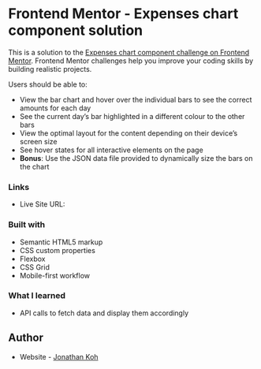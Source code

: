 # Frontend Mentor - Expenses chart component solution

This is a solution to the [Expenses chart component challenge on Frontend Mentor](https://www.frontendmentor.io/challenges/expenses-chart-component-e7yJBUdjwt). Frontend Mentor challenges help you improve your coding skills by building realistic projects. 


Users should be able to:

- View the bar chart and hover over the individual bars to see the correct amounts for each day
- See the current day’s bar highlighted in a different colour to the other bars
- View the optimal layout for the content depending on their device’s screen size
- See hover states for all interactive elements on the page
- **Bonus**: Use the JSON data file provided to dynamically size the bars on the chart


### Links

- Live Site URL: [](https://your-live-site-url.com)


### Built with

- Semantic HTML5 markup
- CSS custom properties
- Flexbox
- CSS Grid
- Mobile-first workflow

### What I learned

- API calls to fetch data and display them accordingly

## Author

- Website - [Jonathan Koh](https://jonathankoh.dev/)

